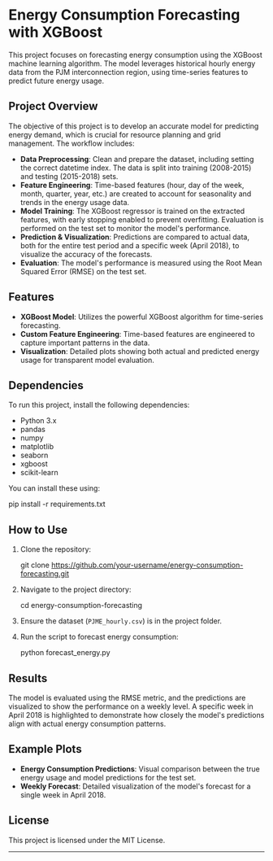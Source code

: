 # Energy Consumption Forecasting with XGBoost

This project focuses on forecasting energy consumption using the XGBoost machine learning algorithm. The model leverages historical hourly energy data from the PJM interconnection region, using time-series features to predict future energy usage.

## Project Overview

The objective of this project is to develop an accurate model for predicting energy demand, which is crucial for resource planning and grid management. The workflow includes:

- **Data Preprocessing**: Clean and prepare the dataset, including setting the correct datetime index. The data is split into training (2008-2015) and testing (2015-2018) sets.
- **Feature Engineering**: Time-based features (hour, day of the week, month, quarter, year, etc.) are created to account for seasonality and trends in the energy usage data.
- **Model Training**: The XGBoost regressor is trained on the extracted features, with early stopping enabled to prevent overfitting. Evaluation is performed on the test set to monitor the model's performance.
- **Prediction & Visualization**: Predictions are compared to actual data, both for the entire test period and a specific week (April 2018), to visualize the accuracy of the forecasts.
- **Evaluation**: The model's performance is measured using the Root Mean Squared Error (RMSE) on the test set.

## Features

- **XGBoost Model**: Utilizes the powerful XGBoost algorithm for time-series forecasting.
- **Custom Feature Engineering**: Time-based features are engineered to capture important patterns in the data.
- **Visualization**: Detailed plots showing both actual and predicted energy usage for transparent model evaluation.

## Dependencies

To run this project, install the following dependencies:

- Python 3.x
- pandas
- numpy
- matplotlib
- seaborn
- xgboost
- scikit-learn

You can install these using:

pip install -r requirements.txt

## How to Use

1. Clone the repository:

   git clone https://github.com/your-username/energy-consumption-forecasting.git
   
2. Navigate to the project directory:

   cd energy-consumption-forecasting
   
3. Ensure the dataset (`PJME_hourly.csv`) is in the project folder.

4. Run the script to forecast energy consumption:

   python forecast_energy.py
   
## Results

The model is evaluated using the RMSE metric, and the predictions are visualized to show the performance on a weekly level. A specific week in April 2018 is highlighted to demonstrate how closely the model's predictions align with actual energy consumption patterns.

## Example Plots

- **Energy Consumption Predictions**: Visual comparison between the true energy usage and model predictions for the test set.
- **Weekly Forecast**: Detailed visualization of the model's forecast for a single week in April 2018.

## License

This project is licensed under the MIT License.

---

